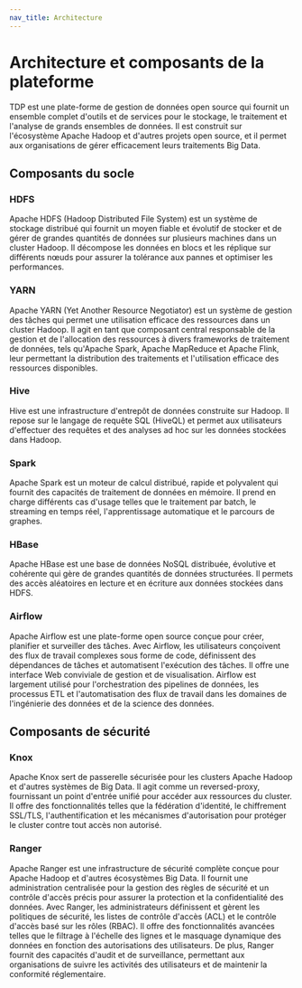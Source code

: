 ```yaml
---
nav_title: Architecture
---
```


# Architecture et composants de la plateforme

TDP est une plate-forme de gestion de données open source qui fournit un ensemble complet d'outils et de services pour le stockage, le traitement et l'analyse de grands ensembles de données. Il est construit sur l'écosystème Apache Hadoop et d'autres projets open source, et il permet aux organisations de gérer efficacement leurs traitements Big Data.

## Composants du socle

### HDFS

Apache HDFS (Hadoop Distributed File System) est un système de stockage distribué qui fournit un moyen fiable et évolutif de stocker et de gérer de grandes quantités de données sur plusieurs machines dans un cluster Hadoop. Il décompose les données en blocs et les réplique sur différents nœuds pour assurer la tolérance aux pannes et optimiser les performances.

### YARN

Apache YARN (Yet Another Resource Negotiator) est un système de gestion des tâches qui permet une utilisation efficace des ressources dans un cluster Hadoop. Il agit en tant que composant central responsable de la gestion et de l'allocation des ressources à divers frameworks de traitement de données, tels qu'Apache Spark, Apache MapReduce et Apache Flink, leur permettant la distribution des traitements et l'utilisation efficace des ressources disponibles.

### Hive

Hive est une infrastructure d'entrepôt de données construite sur Hadoop. Il repose sur le langage de requête SQL (HiveQL) et permet aux utilisateurs d'effectuer des requêtes et des analyses ad hoc sur les données stockées dans Hadoop.

### Spark

Apache Spark est un moteur de calcul distribué, rapide et polyvalent qui fournit des capacités de traitement de données en mémoire. Il prend en charge différents cas d'usage telles que le traitement par batch, le streaming en temps réel, l'apprentissage automatique et le parcours de graphes.

### HBase

Apache HBase est une base de données NoSQL distribuée, évolutive et cohérente qui gère de grandes quantités de données structurées. Il permets des accès aléatoires en lecture et en écriture aux données stockées dans HDFS.

### Airflow

Apache Airflow est une plate-forme open source conçue pour créer, planifier et surveiller des tâches. Avec Airflow, les utilisateurs conçoivent des flux de travail complexes sous forme de code, définissent des dépendances de tâches et automatisent l'exécution des tâches. Il offre une interface Web conviviale de gestion et de visualisation. Airflow est largement utilisé pour l'orchestration des pipelines de données, les processus ETL et l'automatisation des flux de travail dans les domaines de l'ingénierie des données et de la science des données.

## Composants de sécurité

### Knox

Apache Knox sert de passerelle sécurisée pour les clusters Apache Hadoop et d'autres systèmes de Big Data. Il agit comme un reversed-proxy, fournissant un point d'entrée unifié pour accéder aux ressources du cluster. Il offre des fonctionnalités telles que la fédération d'identité, le chiffrement SSL/TLS, l'authentification et les mécanismes d'autorisation pour protéger le cluster contre tout accès non autorisé.

### Ranger

Apache Ranger est une infrastructure de sécurité complète conçue pour Apache Hadoop et d'autres écosystèmes Big Data. Il fournit une administration centralisée pour la gestion des règles de sécurité et un contrôle d'accès précis pour assurer la protection et la confidentialité des données. Avec Ranger, les administrateurs définissent et gèrent les politiques de sécurité, les listes de contrôle d'accès (ACL) et le contrôle d'accès basé sur les rôles (RBAC). Il offre des fonctionnalités avancées telles que le filtrage à l'échelle des lignes et le masquage dynamique des données en fonction des autorisations des utilisateurs. De plus, Ranger fournit des capacités d'audit et de surveillance, permettant aux organisations de suivre les activités des utilisateurs et de maintenir la conformité réglementaire.

